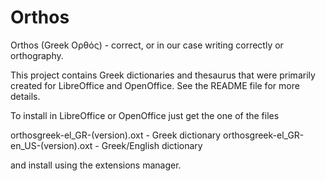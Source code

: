 # Orthos
Orthos (Greek Ορθός) - correct, or in our case writing correctly or orthography.

This project contains Greek dictionaries and thesaurus that were primarily created 
for LibreOffice and OpenOffice. See the README file for more details.

To install in LibreOffice or OpenOffice just get the one of the files 

orthosgreek-el_GR-(version).oxt - Greek dictionary
orthosgreek-el_GR-en_US-(version).oxt - Greek/English dictionary 

and install using the extensions manager. 
